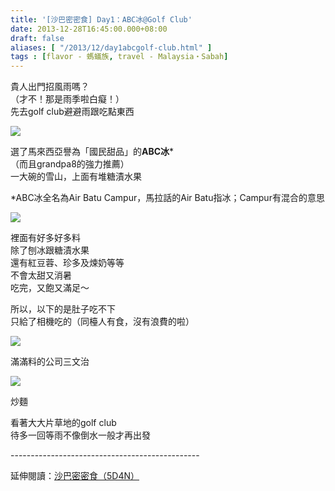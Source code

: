 ```yaml
---
title: '[沙巴密密食] Day1：ABC冰@Golf Club'
date: 2013-12-28T16:45:00.000+08:00
draft: false
aliases: [ "/2013/12/day1abcgolf-club.html" ]
tags : [flavor - 螞蟻族, travel - Malaysia・Sabah]
---
```


貴人出門招風雨嗎？  
（才不！那是雨季啦白癡！）  
先去golf club避避雨跟吃點東西  

[![](https://2.bp.blogspot.com/-VcG5JJ62XDU/XCiFQTJZ60I/AAAAAAAADLw/I8QZfOVUpQ4kt2nE9vR1A8E_9d3Opb2QACLcBGAs/s640/42.jpg)](https://2.bp.blogspot.com/-VcG5JJ62XDU/XCiFQTJZ60I/AAAAAAAADLw/I8QZfOVUpQ4kt2nE9vR1A8E_9d3Opb2QACLcBGAs/s1600/42.jpg)

選了馬來西亞譽為「國民甜品」的**ABC冰**\*  
（而且grandpa8的強力推薦）  
一大碗的雪山，上面有堆糖漬水果  
  
\*ABC冰全名為Air Batu Campur，馬拉話的Air Batu指冰；Campur有混合的意思  

[![](https://4.bp.blogspot.com/-9qwZQAapqWM/XCiFWtmQwOI/AAAAAAAADL0/rtTAFjn_sVM49vMMxG0N0yQSRQP-s8nkACLcBGAs/s640/43.jpg)](https://4.bp.blogspot.com/-9qwZQAapqWM/XCiFWtmQwOI/AAAAAAAADL0/rtTAFjn_sVM49vMMxG0N0yQSRQP-s8nkACLcBGAs/s1600/43.jpg)

裡面有好多好多料  
除了刨冰跟糖漬水果  
還有紅豆蓉、珍多及煉奶等等  
不會太甜又消暑  
吃完，又飽又滿足～  
  
所以，以下的是肚子吃不下  
只給了相機吃的（同檯人有食，沒有浪費的啦）  

[![](https://4.bp.blogspot.com/--mzPxZpm1K4/XCiFbTG92kI/AAAAAAAADL4/Z7YmJj95lzkaF0H_7ky9McTtXWCsTp2mQCLcBGAs/s640/44.jpg)](https://4.bp.blogspot.com/--mzPxZpm1K4/XCiFbTG92kI/AAAAAAAADL4/Z7YmJj95lzkaF0H_7ky9McTtXWCsTp2mQCLcBGAs/s1600/44.jpg)

滿滿料的公司三文治  

[![](https://4.bp.blogspot.com/-Hxf269p9u-A/XCiFgHpwi6I/AAAAAAAADMA/TSbJOXJ6lLMPcwx4lUiF-SyNPb0h8X2ygCLcBGAs/s640/45.jpg)](https://4.bp.blogspot.com/-Hxf269p9u-A/XCiFgHpwi6I/AAAAAAAADMA/TSbJOXJ6lLMPcwx4lUiF-SyNPb0h8X2ygCLcBGAs/s1600/45.jpg)

炒麵  
  
  
看著大大片草地的golf club  
待多一回等雨不像倒水一般才再出發  
  
\-----------------------------------------------  
  
延伸閱讀：[沙巴密密食（5D4N）](http://www.hidie.net/2014/01/5d4n.html)